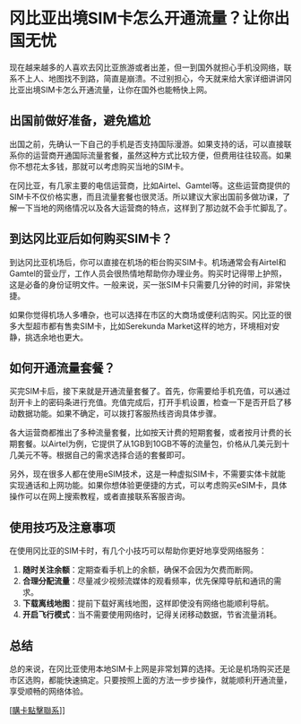 # 冈比亚出境SIM卡怎么开通流量？让你出国无忧

现在越来越多的人喜欢去冈比亚旅游或者出差，但一到国外就担心手机没网络，联系不上人、地图找不到路，简直是崩溃。不过别担心，今天就来给大家详细讲讲冈比亚出境SIM卡怎么开通流量，让你在国外也能畅快上网。

## 出国前做好准备，避免尴尬

出国之前，先确认一下自己的手机是否支持国际漫游。如果支持的话，可以直接联系你的运营商开通国际流量套餐，虽然这种方式比较方便，但费用往往较高。如果你不想花太多钱，那就可以考虑购买当地的SIM卡。

在冈比亚，有几家主要的电信运营商，比如Airtel、Gamtel等。这些运营商提供的SIM卡不仅价格实惠，而且流量套餐也很灵活。所以建议大家出国前多做功课，了解一下当地的网络情况以及各大运营商的特点，这样到了那边就不会手忙脚乱了。

## 到达冈比亚后如何购买SIM卡？

到达冈比亚机场后，你可以直接在机场的柜台购买SIM卡。机场通常会有Airtel和Gamtel的营业厅，工作人员会很热情地帮助你办理业务。购买时记得带上护照，这是必备的身份证明文件。一般来说，买一张SIM卡只需要几分钟的时间，非常快捷。

如果你觉得机场人多嘈杂，也可以选择在市区的大商场或便利店购买。冈比亚的很多大型超市都有售卖SIM卡，比如Serekunda Market这样的地方，环境相对安静，挑选余地也更大。

## 如何开通流量套餐？

买完SIM卡后，接下来就是开通流量套餐了。首先，你需要给手机充值，可以通过刮开卡上的密码条进行充值。充值完成后，打开手机设置，检查一下是否开启了移动数据功能。如果不确定，可以拨打客服热线咨询具体步骤。

各大运营商都推出了多种流量套餐，比如按天计费的短期套餐，或者按月计费的长期套餐。以Airtel为例，它提供了从1GB到10GB不等的流量包，价格从几美元到十几美元不等。根据自己的需求选择合适的套餐即可。

另外，现在很多人都在使用eSIM技术，这是一种虚拟SIM卡，不需要实体卡就能实现通话和上网功能。如果你想体验更便捷的方式，可以考虑购买eSIM卡，具体操作可以在网上搜索教程，或者直接联系客服咨询。

## 使用技巧及注意事项

在使用冈比亚的SIM卡时，有几个小技巧可以帮助你更好地享受网络服务：

1. **随时关注余额**：定期查看手机上的余额，确保不会因为欠费而断网。
2. **合理分配流量**：尽量减少视频流媒体的观看频率，优先保障导航和通讯的需求。
3. **下载离线地图**：提前下载好离线地图，这样即使没有网络也能顺利导航。
4. **开启飞行模式**：当不需要使用网络时，记得关闭移动数据，节省流量消耗。

## 总结

总的来说，在冈比亚使用本地SIM卡上网是非常划算的选择。无论是机场购买还是市区选购，都能快速搞定。只要按照上面的方法一步步操作，就能顺利开通流量，享受顺畅的网络体验。

[[購卡點擊聯系](https://t.me/s/esim1088)]]